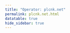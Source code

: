 ```yaml
---
title: "Operator: plcnk.net"
permalink: plcnk.net.html
datatable: true
hide_sidebar: true
---
```


<div>                        <script type="text/javascript">window.PlotlyConfig = {MathJaxConfig: 'local'};</script>
        <script src="https://cdn.plot.ly/plotly-2.4.2.min.js"></script>                <div id="201add8c-f0fa-486b-a9ad-78ac40422507" class="plotly-graph-div" style="height:100%; width:100%;"></div>            <script type="text/javascript">                                    window.PLOTLYENV=window.PLOTLYENV || {};                                    if (document.getElementById("201add8c-f0fa-486b-a9ad-78ac40422507")) {                    Plotly.newPlot(                        "201add8c-f0fa-486b-a9ad-78ac40422507",                        [{"name":"exit probability (%)","type":"scatter","x":["2022-01-16","2022-01-17","2022-01-18","2022-01-19","2022-01-20","2022-01-21","2022-01-22","2022-01-23","2022-01-24","2022-01-25","2022-01-26","2022-01-27","2022-01-28","2022-01-29","2022-01-30","2022-01-31","2022-02-01","2022-02-02","2022-02-03","2022-02-04","2022-02-05","2022-02-06","2022-02-07","2022-02-08","2022-02-09","2022-02-10","2022-02-11","2022-02-12","2022-02-13","2022-02-14","2022-02-15","2022-02-16","2022-02-17","2022-02-18","2022-02-19","2022-02-20","2022-02-21","2022-02-22","2022-02-23","2022-02-24","2022-02-25","2022-02-26","2022-02-27","2022-02-28","2022-03-01","2022-03-02","2022-03-03","2022-03-04","2022-03-06","2022-03-07","2022-03-08","2022-03-09","2022-03-10","2022-03-11","2022-03-12","2022-03-13","2022-03-14","2022-03-15","2022-03-16","2022-03-17","2022-03-18","2022-03-19","2022-03-20","2022-03-21","2022-03-22","2022-03-23","2022-03-24","2022-03-25","2022-03-26","2022-03-27","2022-03-28","2022-03-29","2022-03-30"],"xaxis":"x","y":[0.0,0.0,0.0,0.0,0.0,0.0,0.0,0.0,0.0,0.0,0.0,0.0,0.0,0.0,0.0,0.0,0.0,0.0,0.0,0.0,0.0,0.0,0.0,0.0,0.0,0.0,0.0,0.0,0.0,0.0,0.0,0.0,0.0,0.0,0.0,0.0,0.0,0.0,0.0,0.0,0.0,0.0,0.0,0.0,0.0,0.0,0.0,0.0,0.0,0.0,0.0,0.0,0.0,0.0,0.0,0.0,0.0,0.0,0.0,0.0,0.0,0.0,0.0,0.0,0.0,0.0,0.0,0.0,0.0,0.0,0.0,0.0,0.0],"yaxis":"y"},{"name":"guard probability (%)","type":"scatter","x":["2022-01-16","2022-01-17","2022-01-18","2022-01-19","2022-01-20","2022-01-21","2022-01-22","2022-01-23","2022-01-24","2022-01-25","2022-01-26","2022-01-27","2022-01-28","2022-01-29","2022-01-30","2022-01-31","2022-02-01","2022-02-02","2022-02-03","2022-02-04","2022-02-05","2022-02-06","2022-02-07","2022-02-08","2022-02-09","2022-02-10","2022-02-11","2022-02-12","2022-02-13","2022-02-14","2022-02-15","2022-02-16","2022-02-17","2022-02-18","2022-02-19","2022-02-20","2022-02-21","2022-02-22","2022-02-23","2022-02-24","2022-02-25","2022-02-26","2022-02-27","2022-02-28","2022-03-01","2022-03-02","2022-03-03","2022-03-04","2022-03-06","2022-03-07","2022-03-08","2022-03-09","2022-03-10","2022-03-11","2022-03-12","2022-03-13","2022-03-14","2022-03-15","2022-03-16","2022-03-17","2022-03-18","2022-03-19","2022-03-20","2022-03-21","2022-03-22","2022-03-23","2022-03-24","2022-03-25","2022-03-26","2022-03-27","2022-03-28","2022-03-29","2022-03-30"],"xaxis":"x","y":[0.0,0.0,0.0,0.0,0.0,0.0,0.0,0.0,0.11,0.1,0.11,0.13,0.13,0.14,0.14,0.15,0.14,0.13,0.14,0.13,0.13,0.14,0.14,0.14,0.13,0.13,0.13,0.14,0.14,0.14,0.15,0.15,0.15,0.16,0.16,0.16,0.23,0.34,0.37,0.38,0.39,0.39,0.38,0.36,0.37,0.38,0.38,0.38,0.36,0.36,0.36,0.35,0.36,0.35,0.34,0.33,0.32,0.34,0.35,0.38,0.37,0.37,0.36,0.39,0.37,0.36,0.36,0.36,0.35,0.36,0.35,0.35,0.33],"yaxis":"y"},{"name":"advertised bandwidth","type":"scatter","x":["2022-01-16","2022-01-17","2022-01-18","2022-01-19","2022-01-20","2022-01-21","2022-01-22","2022-01-23","2022-01-24","2022-01-25","2022-01-26","2022-01-27","2022-01-28","2022-01-29","2022-01-30","2022-01-31","2022-02-01","2022-02-02","2022-02-03","2022-02-04","2022-02-05","2022-02-06","2022-02-07","2022-02-08","2022-02-09","2022-02-10","2022-02-11","2022-02-12","2022-02-13","2022-02-14","2022-02-15","2022-02-16","2022-02-17","2022-02-18","2022-02-19","2022-02-20","2022-02-21","2022-02-22","2022-02-23","2022-02-24","2022-02-25","2022-02-26","2022-02-27","2022-02-28","2022-03-01","2022-03-02","2022-03-03","2022-03-04","2022-03-06","2022-03-07","2022-03-08","2022-03-09","2022-03-10","2022-03-11","2022-03-12","2022-03-13","2022-03-14","2022-03-15","2022-03-16","2022-03-17","2022-03-18","2022-03-19","2022-03-20","2022-03-21","2022-03-22","2022-03-23","2022-03-24","2022-03-25","2022-03-26","2022-03-27","2022-03-28","2022-03-29","2022-03-30"],"xaxis":"x","y":[0.0,0.19,0.23,0.28,0.31,0.34,0.37,0.4,0.41,0.44,0.46,0.51,0.51,0.5,0.5,0.48,0.45,0.47,0.48,0.5,0.5,0.5,0.5,0.5,0.48,0.52,0.52,0.4,0.4,0.61,0.62,0.76,0.82,0.85,0.95,1.14,1.16,1.26,1.26,1.27,1.27,1.14,1.14,1.15,1.16,1.16,1.17,1.15,1.14,1.14,1.14,1.14,1.14,1.11,1.14,1.14,1.16,1.17,1.27,1.31,1.31,1.31,1.31,1.27,1.2,1.19,1.19,1.19,1.19,1.17,1.17,1.17,1.17],"yaxis":"y2"}],                        {"hovermode":"x","template":{"data":{"bar":[{"error_x":{"color":"#2a3f5f"},"error_y":{"color":"#2a3f5f"},"marker":{"line":{"color":"#E5ECF6","width":0.5},"pattern":{"fillmode":"overlay","size":10,"solidity":0.2}},"type":"bar"}],"barpolar":[{"marker":{"line":{"color":"#E5ECF6","width":0.5},"pattern":{"fillmode":"overlay","size":10,"solidity":0.2}},"type":"barpolar"}],"carpet":[{"aaxis":{"endlinecolor":"#2a3f5f","gridcolor":"white","linecolor":"white","minorgridcolor":"white","startlinecolor":"#2a3f5f"},"baxis":{"endlinecolor":"#2a3f5f","gridcolor":"white","linecolor":"white","minorgridcolor":"white","startlinecolor":"#2a3f5f"},"type":"carpet"}],"choropleth":[{"colorbar":{"outlinewidth":0,"ticks":""},"type":"choropleth"}],"contour":[{"colorbar":{"outlinewidth":0,"ticks":""},"colorscale":[[0.0,"#0d0887"],[0.1111111111111111,"#46039f"],[0.2222222222222222,"#7201a8"],[0.3333333333333333,"#9c179e"],[0.4444444444444444,"#bd3786"],[0.5555555555555556,"#d8576b"],[0.6666666666666666,"#ed7953"],[0.7777777777777778,"#fb9f3a"],[0.8888888888888888,"#fdca26"],[1.0,"#f0f921"]],"type":"contour"}],"contourcarpet":[{"colorbar":{"outlinewidth":0,"ticks":""},"type":"contourcarpet"}],"heatmap":[{"colorbar":{"outlinewidth":0,"ticks":""},"colorscale":[[0.0,"#0d0887"],[0.1111111111111111,"#46039f"],[0.2222222222222222,"#7201a8"],[0.3333333333333333,"#9c179e"],[0.4444444444444444,"#bd3786"],[0.5555555555555556,"#d8576b"],[0.6666666666666666,"#ed7953"],[0.7777777777777778,"#fb9f3a"],[0.8888888888888888,"#fdca26"],[1.0,"#f0f921"]],"type":"heatmap"}],"heatmapgl":[{"colorbar":{"outlinewidth":0,"ticks":""},"colorscale":[[0.0,"#0d0887"],[0.1111111111111111,"#46039f"],[0.2222222222222222,"#7201a8"],[0.3333333333333333,"#9c179e"],[0.4444444444444444,"#bd3786"],[0.5555555555555556,"#d8576b"],[0.6666666666666666,"#ed7953"],[0.7777777777777778,"#fb9f3a"],[0.8888888888888888,"#fdca26"],[1.0,"#f0f921"]],"type":"heatmapgl"}],"histogram":[{"marker":{"pattern":{"fillmode":"overlay","size":10,"solidity":0.2}},"type":"histogram"}],"histogram2d":[{"colorbar":{"outlinewidth":0,"ticks":""},"colorscale":[[0.0,"#0d0887"],[0.1111111111111111,"#46039f"],[0.2222222222222222,"#7201a8"],[0.3333333333333333,"#9c179e"],[0.4444444444444444,"#bd3786"],[0.5555555555555556,"#d8576b"],[0.6666666666666666,"#ed7953"],[0.7777777777777778,"#fb9f3a"],[0.8888888888888888,"#fdca26"],[1.0,"#f0f921"]],"type":"histogram2d"}],"histogram2dcontour":[{"colorbar":{"outlinewidth":0,"ticks":""},"colorscale":[[0.0,"#0d0887"],[0.1111111111111111,"#46039f"],[0.2222222222222222,"#7201a8"],[0.3333333333333333,"#9c179e"],[0.4444444444444444,"#bd3786"],[0.5555555555555556,"#d8576b"],[0.6666666666666666,"#ed7953"],[0.7777777777777778,"#fb9f3a"],[0.8888888888888888,"#fdca26"],[1.0,"#f0f921"]],"type":"histogram2dcontour"}],"mesh3d":[{"colorbar":{"outlinewidth":0,"ticks":""},"type":"mesh3d"}],"parcoords":[{"line":{"colorbar":{"outlinewidth":0,"ticks":""}},"type":"parcoords"}],"pie":[{"automargin":true,"type":"pie"}],"scatter":[{"marker":{"colorbar":{"outlinewidth":0,"ticks":""}},"type":"scatter"}],"scatter3d":[{"line":{"colorbar":{"outlinewidth":0,"ticks":""}},"marker":{"colorbar":{"outlinewidth":0,"ticks":""}},"type":"scatter3d"}],"scattercarpet":[{"marker":{"colorbar":{"outlinewidth":0,"ticks":""}},"type":"scattercarpet"}],"scattergeo":[{"marker":{"colorbar":{"outlinewidth":0,"ticks":""}},"type":"scattergeo"}],"scattergl":[{"marker":{"colorbar":{"outlinewidth":0,"ticks":""}},"type":"scattergl"}],"scattermapbox":[{"marker":{"colorbar":{"outlinewidth":0,"ticks":""}},"type":"scattermapbox"}],"scatterpolar":[{"marker":{"colorbar":{"outlinewidth":0,"ticks":""}},"type":"scatterpolar"}],"scatterpolargl":[{"marker":{"colorbar":{"outlinewidth":0,"ticks":""}},"type":"scatterpolargl"}],"scatterternary":[{"marker":{"colorbar":{"outlinewidth":0,"ticks":""}},"type":"scatterternary"}],"surface":[{"colorbar":{"outlinewidth":0,"ticks":""},"colorscale":[[0.0,"#0d0887"],[0.1111111111111111,"#46039f"],[0.2222222222222222,"#7201a8"],[0.3333333333333333,"#9c179e"],[0.4444444444444444,"#bd3786"],[0.5555555555555556,"#d8576b"],[0.6666666666666666,"#ed7953"],[0.7777777777777778,"#fb9f3a"],[0.8888888888888888,"#fdca26"],[1.0,"#f0f921"]],"type":"surface"}],"table":[{"cells":{"fill":{"color":"#EBF0F8"},"line":{"color":"white"}},"header":{"fill":{"color":"#C8D4E3"},"line":{"color":"white"}},"type":"table"}]},"layout":{"annotationdefaults":{"arrowcolor":"#2a3f5f","arrowhead":0,"arrowwidth":1},"autotypenumbers":"strict","coloraxis":{"colorbar":{"outlinewidth":0,"ticks":""}},"colorscale":{"diverging":[[0,"#8e0152"],[0.1,"#c51b7d"],[0.2,"#de77ae"],[0.3,"#f1b6da"],[0.4,"#fde0ef"],[0.5,"#f7f7f7"],[0.6,"#e6f5d0"],[0.7,"#b8e186"],[0.8,"#7fbc41"],[0.9,"#4d9221"],[1,"#276419"]],"sequential":[[0.0,"#0d0887"],[0.1111111111111111,"#46039f"],[0.2222222222222222,"#7201a8"],[0.3333333333333333,"#9c179e"],[0.4444444444444444,"#bd3786"],[0.5555555555555556,"#d8576b"],[0.6666666666666666,"#ed7953"],[0.7777777777777778,"#fb9f3a"],[0.8888888888888888,"#fdca26"],[1.0,"#f0f921"]],"sequentialminus":[[0.0,"#0d0887"],[0.1111111111111111,"#46039f"],[0.2222222222222222,"#7201a8"],[0.3333333333333333,"#9c179e"],[0.4444444444444444,"#bd3786"],[0.5555555555555556,"#d8576b"],[0.6666666666666666,"#ed7953"],[0.7777777777777778,"#fb9f3a"],[0.8888888888888888,"#fdca26"],[1.0,"#f0f921"]]},"colorway":["#636efa","#EF553B","#00cc96","#ab63fa","#FFA15A","#19d3f3","#FF6692","#B6E880","#FF97FF","#FECB52"],"font":{"color":"#2a3f5f"},"geo":{"bgcolor":"white","lakecolor":"white","landcolor":"#E5ECF6","showlakes":true,"showland":true,"subunitcolor":"white"},"hoverlabel":{"align":"left"},"hovermode":"closest","mapbox":{"style":"light"},"paper_bgcolor":"white","plot_bgcolor":"#E5ECF6","polar":{"angularaxis":{"gridcolor":"white","linecolor":"white","ticks":""},"bgcolor":"#E5ECF6","radialaxis":{"gridcolor":"white","linecolor":"white","ticks":""}},"scene":{"xaxis":{"backgroundcolor":"#E5ECF6","gridcolor":"white","gridwidth":2,"linecolor":"white","showbackground":true,"ticks":"","zerolinecolor":"white"},"yaxis":{"backgroundcolor":"#E5ECF6","gridcolor":"white","gridwidth":2,"linecolor":"white","showbackground":true,"ticks":"","zerolinecolor":"white"},"zaxis":{"backgroundcolor":"#E5ECF6","gridcolor":"white","gridwidth":2,"linecolor":"white","showbackground":true,"ticks":"","zerolinecolor":"white"}},"shapedefaults":{"line":{"color":"#2a3f5f"}},"ternary":{"aaxis":{"gridcolor":"white","linecolor":"white","ticks":""},"baxis":{"gridcolor":"white","linecolor":"white","ticks":""},"bgcolor":"#E5ECF6","caxis":{"gridcolor":"white","linecolor":"white","ticks":""}},"title":{"x":0.05},"xaxis":{"automargin":true,"gridcolor":"white","linecolor":"white","ticks":"","title":{"standoff":15},"zerolinecolor":"white","zerolinewidth":2},"yaxis":{"automargin":true,"gridcolor":"white","linecolor":"white","ticks":"","title":{"standoff":15},"zerolinecolor":"white","zerolinewidth":2}}},"xaxis":{"anchor":"y","domain":[0.0,0.94],"rangeselector":{"buttons":[{"count":7,"label":"week","step":"day","stepmode":"backward"},{"count":1,"label":"month","step":"month","stepmode":"backward"},{"count":6,"label":"6 months","step":"month","stepmode":"backward"},{"count":1,"label":"year","step":"year","stepmode":"backward"},{"step":"all"}]}},"yaxis":{"anchor":"x","domain":[0.0,1.0],"rangemode":"nonnegative","ticksuffix":"%","title":{"text":"exit / guard probability"}},"yaxis2":{"anchor":"x","overlaying":"y","rangemode":"nonnegative","side":"right","ticksuffix":" Gbit/s","title":{"text":"advertised bandwidth"}}},                        {"responsive": true}                    )                };                            </script>        </div>

Only proven relays are included in the graph and table. A proven relay claims to be part of a domain
and can be verified to be part of it via the
["well-known" URL or DNS records](https://nusenu.github.io/ContactInfo-Information-Sharing-Specification/#proof).

<div class="datatable-begin"></div>

| Nickname                                                         |   Mbit/s | Exit   | IPv4                                                   | IPv6                                                                                               | First Seen   | Tor Version   | AS Name                                    |
|:-----------------------------------------------------------------|---------:|:-------|:-------------------------------------------------------|:---------------------------------------------------------------------------------------------------|:-------------|:--------------|:-------------------------------------------|
| [PLCNK09](w/relay/1AB4A4BF5C7A3BF50F1B4F2B0F84B897EEF01E35.html) |      142 | N      | [89.58.4.49](https://stat.ripe.net/89.58.4.49)         | [2a03:4000:5e:dfd:89b:8cff:feb5:54b8](https://stat.ripe.net/2a03:4000:5e:dfd:89b:8cff:feb5:54b8)   | 2022-02-14   | 0.4.6.10      | [netcup GmbH](w/as_number/AS197540)        |
| [PLCNK08](w/relay/2F4D2A12EFAF533ED219FFF45051E54817059BCE.html) |      102 | N      | [65.108.82.43](https://stat.ripe.net/65.108.82.43)     | [2a01:4f9:c010:4b78::1](https://stat.ripe.net/2a01:4f9:c010:4b78::1)                               | 2022-02-12   | 0.4.6.10      | [Hetzner Online GmbH](w/as_number/AS24940) |
| [PLCNK06](w/relay/48D34476077177EA1D29D508E2CDA87B6F548EFD.html) |      185 | N      | [137.74.198.140](https://stat.ripe.net/137.74.198.140) | [2001:41d0:401:3000::5518](https://stat.ripe.net/2001:41d0:401:3000::5518)                         | 2022-01-18   | 0.4.6.10      | [OVH SAS](w/as_number/AS16276)             |
| [PLCNK03](w/relay/54714E6A316B5295CE099BD881F60F220DAC4FD1.html) |       94 | N      | [151.80.148.67](https://stat.ripe.net/151.80.148.67)   | [2001:41d0:401:3200::3c82](https://stat.ripe.net/2001:41d0:401:3200::3c82)                         | 2022-01-15   | 0.4.6.10      | [OVH SAS](w/as_number/AS16276)             |
| [PLCNK07](w/relay/64F5E1E6D1BCB3145D52CA3E2C87C22460E1D60C.html) |      136 | N      | [65.108.63.233](https://stat.ripe.net/65.108.63.233)   | [2a01:4f9:c010:2aef::1](https://stat.ripe.net/2a01:4f9:c010:2aef::1)                               | 2022-02-12   | 0.4.6.10      | [Hetzner Online GmbH](w/as_number/AS24940) |
| [PLCNK04](w/relay/7E86FDBD097B538DEB39A4FC46ABF0CDFD6948F6.html) |       85 | N      | [146.59.14.31](https://stat.ripe.net/146.59.14.31)     | [2001:41d0:601:1100::41e1](https://stat.ripe.net/2001:41d0:601:1100::41e1)                         | 2022-01-15   | 0.4.6.10      | [OVH SAS](w/as_number/AS16276)             |
| [PLCNK02](w/relay/84E15024AFB044E99CFBC7023AC7CB47C168E110.html) |       94 | N      | [141.94.26.171](https://stat.ripe.net/141.94.26.171)   | [2001:41d0:304:200::9691](https://stat.ripe.net/2001:41d0:304:200::9691)                           | 2022-01-15   | 0.4.6.10      | [OVH SAS](w/as_number/AS16276)             |
| [PLCNK10](w/relay/B5CB5BA88CBF40EC7B01239EFCAE0D3B0F12562E.html) |      143 | N      | [89.58.5.227](https://stat.ripe.net/89.58.5.227)       | [2a03:4000:5e:dfc:1876:34ff:fed3:29b8](https://stat.ripe.net/2a03:4000:5e:dfc:1876:34ff:fed3:29b8) | 2022-02-14   | 0.4.6.10      | [netcup GmbH](w/as_number/AS197540)        |
| [PLCNK05](w/relay/DBEE515FA7425E32D01BD69A3701FBC8081715C0.html) |       97 | N      | [146.59.12.78](https://stat.ripe.net/146.59.12.78)     | [2001:41d0:601:1100::2ff](https://stat.ripe.net/2001:41d0:601:1100::2ff)                           | 2022-01-15   | 0.4.6.10      | [OVH SAS](w/as_number/AS16276)             |
| [PLCNK01](w/relay/FAE025658C7156717DF8C424A3C30B21B0BE15BC.html) |       94 | N      | [146.59.150.236](https://stat.ripe.net/146.59.150.236) | [2001:41d0:304:200::948b](https://stat.ripe.net/2001:41d0:304:200::948b)                           | 2022-01-15   | 0.4.6.10      | [OVH SAS](w/as_number/AS16276)             |

<div class="datatable-end"></div> 